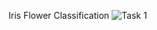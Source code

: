 Iris Flower Classification
![Task 1](https://github.com/PrachiRanjan3/OIBSIP/assets/103803568/a88f251e-c306-4c96-a195-0545963027e3)



